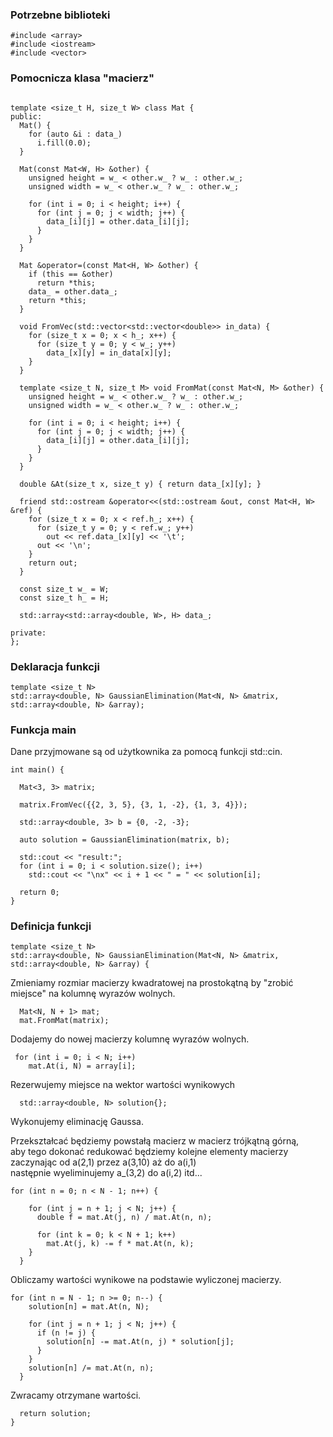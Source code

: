 ### Potrzebne biblioteki

```
#include <array>
#include <iostream>
#include <vector>
```

### Pomocnicza klasa "macierz"

```

template <size_t H, size_t W> class Mat {
public:
  Mat() {
    for (auto &i : data_)
      i.fill(0.0);
  }

  Mat(const Mat<W, H> &other) {
    unsigned height = w_ < other.w_ ? w_ : other.w_;
    unsigned width = w_ < other.w_ ? w_ : other.w_;

    for (int i = 0; i < height; i++) {
      for (int j = 0; j < width; j++) {
        data_[i][j] = other.data_[i][j];
      }
    }
  }

  Mat &operator=(const Mat<H, W> &other) {
    if (this == &other)
      return *this;
    data_ = other.data_;
    return *this;
  }

  void FromVec(std::vector<std::vector<double>> in_data) {
    for (size_t x = 0; x < h_; x++) {
      for (size_t y = 0; y < w_; y++)
        data_[x][y] = in_data[x][y];
    }
  }

  template <size_t N, size_t M> void FromMat(const Mat<N, M> &other) {
    unsigned height = w_ < other.w_ ? w_ : other.w_;
    unsigned width = w_ < other.w_ ? w_ : other.w_;

    for (int i = 0; i < height; i++) {
      for (int j = 0; j < width; j++) {
        data_[i][j] = other.data_[i][j];
      }
    }
  }

  double &At(size_t x, size_t y) { return data_[x][y]; }

  friend std::ostream &operator<<(std::ostream &out, const Mat<H, W> &ref) {
    for (size_t x = 0; x < ref.h_; x++) {
      for (size_t y = 0; y < ref.w_; y++)
        out << ref.data_[x][y] << '\t';
      out << '\n';
    }
    return out;
  }

  const size_t w_ = W;
  const size_t h_ = H;

  std::array<std::array<double, W>, H> data_;

private:
};
```

### Deklaracja funkcji

```
template <size_t N>
std::array<double, N> GaussianElimination(Mat<N, N> &matrix, std::array<double, N> &array);

```

### Funkcja main

Dane przyjmowane są od użytkownika za pomocą funkcji std::cin.

```
int main() {

  Mat<3, 3> matrix;

  matrix.FromVec({{2, 3, 5}, {3, 1, -2}, {1, 3, 4}});

  std::array<double, 3> b = {0, -2, -3};

  auto solution = GaussianElimination(matrix, b);

  std::cout << "result:";
  for (int i = 0; i < solution.size(); i++)
    std::cout << "\nx" << i + 1 << " = " << solution[i];

  return 0;
}
```

### Definicja funkcji

```
template <size_t N>
std::array<double, N> GaussianElimination(Mat<N, N> &matrix, std::array<double, N> &array) {
 ```

Zmieniamy rozmiar macierzy kwadratowej na prostokątną by "zrobić miejsce" na kolumnę wyrazów wolnych.

```
  Mat<N, N + 1> mat;
  mat.FromMat(matrix);
```

Dodajemy do nowej macierzy kolumnę wyrazów wolnych.

```
 for (int i = 0; i < N; i++)
    mat.At(i, N) = array[i];
```

Rezerwujemy miejsce na wektor wartości wynikowych

```
  std::array<double, N> solution{};
```

Wykonujemy eliminację Gaussa.

Przekształcać będziemy powstałą macierz w macierz trójkątną górną,<br>
aby tego dokonać redukować będziemy kolejne elementy
macierzy zaczynając od a(2,1) przez a(3,10) aż do a(i,1) <br>
następnie wyeliminujemy a_(3,2) do a(i,2) 
itd...

```
for (int n = 0; n < N - 1; n++) {

    for (int j = n + 1; j < N; j++) {
      double f = mat.At(j, n) / mat.At(n, n);

      for (int k = 0; k < N + 1; k++)
        mat.At(j, k) -= f * mat.At(n, k);
    }
  }
```

Obliczamy wartości wynikowe na podstawie wyliczonej macierzy.

```
for (int n = N - 1; n >= 0; n--) {
    solution[n] = mat.At(n, N);

    for (int j = n + 1; j < N; j++) {
      if (n != j) {
        solution[n] -= mat.At(n, j) * solution[j];
      }
    }
    solution[n] /= mat.At(n, n);
  }

```
Zwracamy otrzymane wartości. 
```
  return solution;
}

```